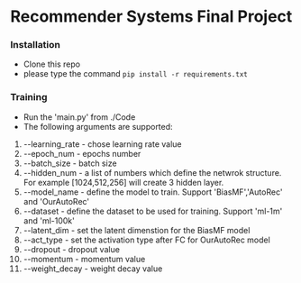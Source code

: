 # Recommender Systems Final Project

### Installation

- Clone this repo
- please type the command `pip install -r requirements.txt`

### Training
- Run the 'main.py' from ./Code
- The following arguments are supported:
1. --learning_rate - chose learning rate value
2. --epoch_num - epochs number
3. --batch_size - batch size
4. --hidden_num - a list of numbers which define the netwrok structure. For example [1024,512,256] will create 3 hidden layer.
5. --model_name - define the model to train. Support 'BiasMF','AutoRec' and 'OurAutoRec'
6. --dataset - define the dataset to be used for training. Support 'ml-1m' and 'ml-100k'
7. --latent_dim - set the latent dimenstion for the BiasMF model
8. --act_type - set the activation type after FC for OurAutoRec model
9. --dropout - dropout value
10. --momentum - momentum value
11. --weight_decay - weight decay value
